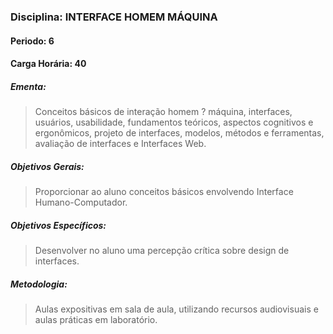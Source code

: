 ### Disciplina: INTERFACE HOMEM MÁQUINA
#### Periodo: 6
#### Carga Horária: 40
##### Ementa:
>Conceitos básicos de interação homem ? máquina, interfaces, usuários, usabilidade, fundamentos teóricos, aspectos cognitivos e ergonômicos, projeto de interfaces, modelos, métodos e ferramentas, avaliação de interfaces e Interfaces Web.
##### Objetivos Gerais:
>Proporcionar ao aluno conceitos básicos envolvendo Interface Humano-Computador.
##### Objetivos Específicos:
>Desenvolver no aluno uma percepção crítica sobre design de interfaces.
##### Metodologia:
>Aulas expositivas em sala de aula, utilizando recursos audiovisuais e aulas práticas em laboratório.